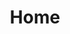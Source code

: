 ---
title: Home
lists:
- /projects:
    title: Project pages
    count: 9
    description: "Personal projects from the last couple years which cover a variety of technologies"
- /posts:
    description: "Posts about my projects, skills, and other thoughts on technology"
---